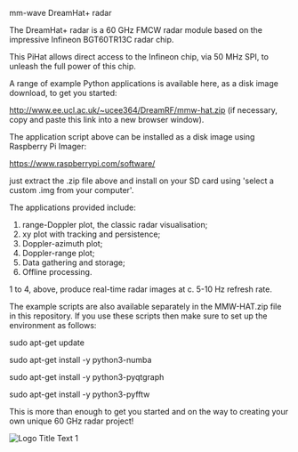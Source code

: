 mm-wave DreamHat+ radar

The DreamHat+ radar is a 60 GHz FMCW radar module based on the impressive Infineon BGT60TR13C radar chip.

This PiHat allows direct access to the Infineon chip, via 50 MHz SPI, to unleash the full power of this chip.

A range of example Python applications is available here, as a disk image download, to get you started:

http://www.ee.ucl.ac.uk/~ucee364/DreamRF/mmw-hat.zip (if necessary, copy and paste this link into a new browser window).

The application script above can be installed as a disk image using Raspberry Pi Imager:

https://www.raspberrypi.com/software/

just extract the .zip file above and install on your SD card using 'select a custom .img from your computer'.

The applications provided include:

1. range-Doppler plot, the classic radar visualisation;
2. xy plot with tracking and persistence;
3. Doppler-azimuth plot;
4. Doppler-range plot;
6. Data gathering and storage;
7. Offline processing.

1 to 4, above, produce real-time radar images at c. 5-10 Hz refresh rate.

The example scripts are also available separately in the MMW-HAT.zip file in this repository. If you use these scripts then make sure to set up the environment as follows:

sudo apt-get update

sudo apt-get install -y python3-numba

sudo apt-get install -y python3-pyqtgraph

sudo apt-get install -y python3-pyfftw

This is more than enough to get you started and on the way to creating your own unique 60 GHz radar project!

![](http://www.ee.ucl.ac.uk/~ucee364/DreamRF/radarpic.jpg "Logo Title Text 1")
